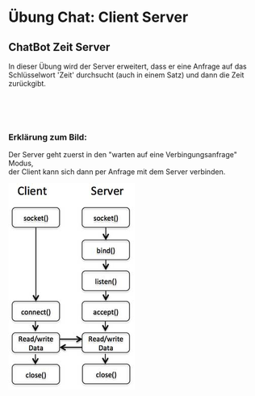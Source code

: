 # Übung Chat: Client Server

## ChatBot Zeit Server

In dieser Übung wird der Server erweitert, dass er eine Anfrage auf das Schlüsselwort 'Zeit' durchsucht (auch in einem Satz) und dann die Zeit zurückgibt. 

<br><br><br>

### Erklärung zum Bild:

Der Server geht zuerst in den "warten auf eine Verbingungsanfrage" Modus,  
der Client kann sich dann per Anfrage mit dem Server verbinden. 

![client server socket picture](/client_server_socket.jpg)

